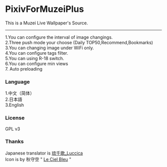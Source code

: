 # PixivForMuzeiPlus

This is a Muzei Live Wallpaper's Source.

----------

1.You can configure the interval of image changings.  
2.Three push mode your choose (Daily TOP50,Recommend,Bookmarks)  
3.You can changing image under WiFi only.  
4.You can configure tags filter.  
5.You can using R-18 switch.  
6.You can configure min views  
7. Auto preloading  

### Language

1.中文（简体）  
2.日本語  
3.English  

### License

GPL v3

### Thanks

Japanese translator is [琉千歌_Luccica](https://twitter.com/Stella_Luccica)  
Icon is by 秋守空 " [Le Ciel Bleu](http://www.pixiv.net/member_illust.php?mode=medium&illust_id=51927352) "
